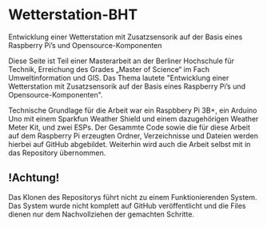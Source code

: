# Wetterstation-BHT

Entwicklung einer Wetterstation mit Zusatzsensorik auf der Basis eines Raspberry Pi’s und Opensource-Komponenten

Diese Seite ist Teil einer Masterarbeit an der Berliner Hochschule für Technik, Erreichung des Grades „Master of Science“ im Fach Umweltinformation und GIS. Das Thema lautete "Entwicklung einer Wetterstation mit Zusatzsensorik auf der Basis eines Raspberry Pi’s und Opensource-Komponenten".

Technische Grundlage für die Arbeit war ein Raspbbery Pi 3B+, ein Arduino Uno mit einem Sparkfun Weather Shield und einem dazugehörigen Weather Meter Kit, und zwei ESPs. Der Gesammte Code sowie die für diese Arbeit auf dem Raspberry Pi erzeugten Ordner, Verzeichnisse und Dateien werden hierbei auf GitHub abgebildet. Weiterhin wird auch die Arbeit selbst mit in das Repository übernommen.


## !Achtung!

Das Klonen des Repositorys führt nicht zu einem Funktionierenden System. Das System wurde nicht komplett auf GitHub veröffentlicht und die Files dienen nur dem Nachvollziehen der gemachten Schritte.
